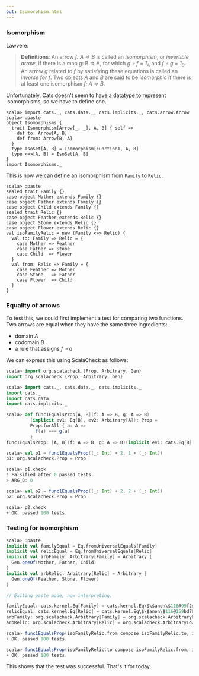 ```yaml
---
out: Isomorphism.html
---
```


### Isomorphism

Lawvere:

> **Definitions**: An arrow *f: A => B* is called an *isomorphism*, or *invertible arrow*, if there is a map g: B => A, for which *g ∘ f = 1<sub>A</sub>* and *f ∘ g = 1<sub>B</sub>*.
> An arrow *g* related to *f* by satisfying these equations is called an *inverse for f*.
> Two objects *A* and *B* are said to be *isomorphic* if there is at least one isomorphism *f: A => B*.

Unfortunately, Cats doesn't seem to have a datatype to represent isomorphisms, so we have to define one.

```console:new
scala> import cats._, cats.data._, cats.implicits._, cats.arrow.Arrow
scala> :paste
object Isomorphisms {
  trait Isomorphism[Arrow[_, _], A, B] { self =>
    def to: Arrow[A, B]
    def from: Arrow[B, A]
  }
  type IsoSet[A, B] = Isomorphism[Function1, A, B]
  type <=>[A, B] = IsoSet[A, B]
}
import Isomorphisms._
```

This is now we can define an isomorphism from `Family` to `Relic`.

```console
scala> :paste
sealed trait Family {}
case object Mother extends Family {}
case object Father extends Family {}
case object Child extends Family {}
sealed trait Relic {}
case object Feather extends Relic {}
case object Stone extends Relic {}
case object Flower extends Relic {}
val isoFamilyRelic = new (Family <=> Relic) {
  val to: Family => Relic = {
    case Mother => Feather
    case Father => Stone
    case Child  => Flower
  }
  val from: Relic => Family = {
    case Feather => Mother
    case Stone   => Father
    case Flower  => Child
  }
}
```

### Equality of arrows

To test this, we could first implement a test for comparing two functions. Two arrows are equal when they have the same three ingredients:

- domain *A*
- codomain *B*
- a rule that assigns *f ∘ a*

We can express this using ScalaCheck as follows:

```scala
scala> import org.scalacheck.{Prop, Arbitrary, Gen}
import org.scalacheck.{Prop, Arbitrary, Gen}

scala> import cats._, cats.data._, cats.implicits._
import cats._
import cats.data._
import cats.implicits._

scala> def func1EqualsProp[A, B](f: A => B, g: A => B)
         (implicit ev1: Eq[B], ev2: Arbitrary[A]): Prop =
         Prop.forAll { a: A =>
           f(a) === g(a)
         }
func1EqualsProp: [A, B](f: A => B, g: A => B)(implicit ev1: cats.Eq[B], implicit ev2: org.scalacheck.Arbitrary[A])org.scalacheck.Prop

scala> val p1 = func1EqualsProp((_: Int) + 2, 1 + (_: Int))
p1: org.scalacheck.Prop = Prop

scala> p1.check
! Falsified after 0 passed tests.
> ARG_0: 0

scala> val p2 = func1EqualsProp((_: Int) + 2, 2 + (_: Int))
p2: org.scalacheck.Prop = Prop

scala> p2.check
+ OK, passed 100 tests.
```

### Testing for isomorphism

```scala
scala> :paste
implicit val familyEqual = Eq.fromUniversalEquals[Family]
implicit val relicEqual = Eq.fromUniversalEquals[Relic]
implicit val arbFamily: Arbitrary[Family] = Arbitrary {
  Gen.oneOf(Mother, Father, Child)
}
implicit val arbRelic: Arbitrary[Relic] = Arbitrary {
  Gen.oneOf(Feather, Stone, Flower)
}

// Exiting paste mode, now interpreting.

familyEqual: cats.kernel.Eq[Family] = cats.kernel.Eq\$\$anon\$116@99f2e3d
relicEqual: cats.kernel.Eq[Relic] = cats.kernel.Eq\$\$anon\$116@159bd786
arbFamily: org.scalacheck.Arbitrary[Family] = org.scalacheck.ArbitraryLowPriority\$\$anon\$1@799b3915
arbRelic: org.scalacheck.Arbitrary[Relic] = org.scalacheck.ArbitraryLowPriority\$\$anon\$1@36c230c0

scala> func1EqualsProp(isoFamilyRelic.from compose isoFamilyRelic.to, identity[Family] _).check
+ OK, passed 100 tests.

scala> func1EqualsProp(isoFamilyRelic.to compose isoFamilyRelic.from, identity[Relic] _).check
+ OK, passed 100 tests.
```

This shows that the test was successful. That's it for today.
